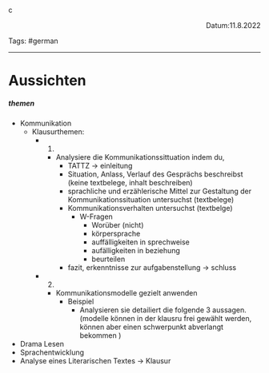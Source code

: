 c<p align="right">Datum:11.8.2022</p>

Tags: #german

---
# Aussichten
##### themen
- Kommunikation
	- Klausurthemen:
		- 1.
			- Analysiere die Kommunikationssittuation indem du,
				- TATTZ → einleitung
				- Situation, Anlass, Verlauf des Gesprächs beschreibst (keine textbelege, inhalt beschreiben)
				- sprachliche und erzählerische Mittel zur Gestaltung der Kommunikationssituation untersuchst (textbelege)
				- Kommunikationsverhalten untersuchst (textbelge)
					- W-Fragen
						- Worüber (nicht)
						- körpersprache
						- auffälligkeiten in sprechweise
						- aufälligkeiten in beziehung
						- beurteilen
				- fazit, erkenntnisse zur aufgabenstellung → schluss
		-  2.
			- Kommunikationsmodelle gezielt anwenden
				- Beispiel
					- Analysieren sie detailiert die folgende 3 aussagen. (modelle können in der klausru frei gewählt werden, können aber einen schwerpunkt abverlangt bekommen )
- Drama Lesen
- Sprachentwicklung
- Analyse eines Literarischen Textes → Klausur

